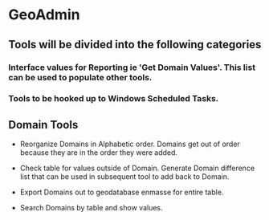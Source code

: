 # GeoAdmin

## Tools will be divided into the following categories

### Interface values for Reporting ie 'Get Domain Values'.  This list can be used to populate other tools.

### Tools to be hooked up to Windows Scheduled Tasks.

## Domain Tools

* Reorganize Domains in Alphabetic order.  Domains get out of order because they are in the order they were added.

* Check table for values outside of Domain.  Generate Domain difference list that can be used in subsequent tool to add back to Domain.

* Export Domains out to geodatabase enmasse for entire table.

* Search Domains by table and show values.
